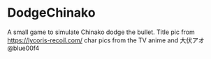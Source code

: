 # DodgeChinako
 A small game to simulate Chinako dodge the bullet.
Title pic from https://lycoris-recoil.com/
char pics from the TV anime and  大伏アオ@blue00f4
